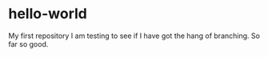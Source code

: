 # hello-world
My first repository
I am testing to see if I have got the hang of branching.
So far so good.
